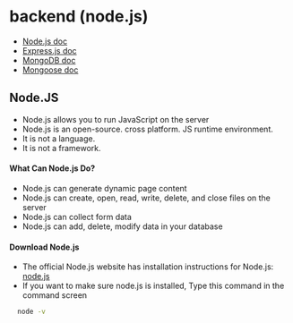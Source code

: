 # backend (node.js)

- [Node.js doc](https://nodejs.org/en/docs)
- [Express.js doc](https://expressjs.com/en/starter/installing.html)
- [MongoDB doc](https://www.mongodb.com/docs/atlas/)
- [Mongoose doc](https://mongoosejs.com/docs/guide.html)

##  Node.JS
- Node.js allows you to run JavaScript on the server
- Node.js is an open-source. cross platform. JS runtime environment.
- It is not a language. 
- It is not a framework.


#### What Can Node.js Do?
- Node.js can generate dynamic page content
- Node.js can create, open, read, write, delete, and close files on the server
- Node.js can collect form data
- Node.js can add, delete, modify data in your database

#### Download Node.js
- The official Node.js website has installation instructions for Node.js: [node.js](https://nodejs.org)
- If you want to make sure node.js is installed, Type this command in the command screen 
```sh
  node -v
```
